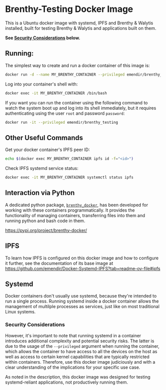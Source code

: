 # Brenthy-Testing Docker Image

This is a Ubuntu docker image with systemd, IPFS and Brenthy & Walytis installed, built for testing Brenthy & Walytis and applications built on them.

**See [Security Considerations](./ReadMe.md#security-considerations) below.**

## Running:

The simplest way to create and run a docker container of this image is:

```sh
docker run -d --name MY_BRENTHY_CONTAINER --privileged emendir/brenthy_testing
```

Log into your container's shell with:

```sh
docker exec -it MY_BRENTHY_CONTAINER /bin/bash
```

If you want you can run the container using the following command to watch the system boot up and log into its shell immediately, but it requires authenticating using the user `root` and password `password`:

```sh
docker run -it --privileged emendir/brenthy_testing
```

## Other Useful Commands

Get your docker container's IPFS peer ID:

```sh
echo $(docker exec MY_BRENTHY_CONTAINER ipfs id -f="<id>")
```

Check IPFS systemd service status:

```sh
docker exec -it MY_BRENTHY_CONTAINER systemctl status ipfs
```

## Interaction via Python

A dedicated python package, [`brenthy_docker`](https://pypi.org/project/brenthy-docker/), has been developed for working with these containers programmatically.
It provides the functionality of managing containers, transferring files into them and running python and bash code in them.

https://pypi.org/project/brenthy-docker/

## IPFS

To learn how IPFS is configured on this docker image and how to configure it further, see the documentation of its base image at
https://github.com/emendir/Docker-Systemd-IPFS?tab=readme-ov-file#ipfs

## Systemd

Docker containers don't usually use systemd, because they're intended to run a single process.
Running systemd inside a docker container allows the management of multilple processes as services, just like on most traditional Linux systems.

### Security Considerations

However, it's important to note that running systemd in a container introduces additional complexity and potential security risks.
The latter is due to the usage of the `--privileged` argument when running the container, which allows the container to have access to all the devices on the host as well as access to certain kernel capabilities that are typically restricted within containers.
Therefore, use this docker image judiciously and with a clear understanding of the implications for your specific use case.

As noted in the description, this docker image was designed for testing systemd-reliant applications, not productively running them.
